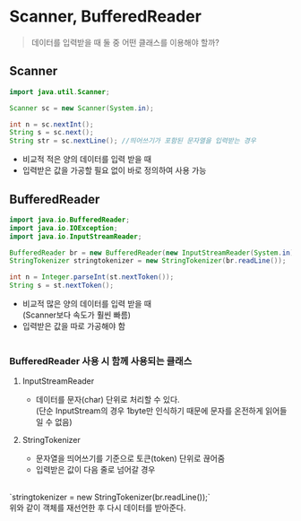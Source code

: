 # Scanner, BufferedReader

> 데이터를 입력받을 때 둘 중 어떤 클래스를 이용해야 할까?

##  Scanner
```java
import java.util.Scanner;

Scanner sc = new Scanner(System.in);

int n = sc.nextInt();
String s = sc.next();
String str = sc.nextLine(); //띄어쓰기가 포함된 문자열을 입력받는 경우
```
 - 비교적 적은 양의 데이터를 입력 받을 때
 - 입력받은 값을 가공할 필요 없이 바로 정의하여 사용 가능

 ## BufferedReader
 ```java
 import java.io.BufferedReader;
 import java.io.IOException;
 import java.io.InputStreamReader;

 BufferedReader br = new BufferedReader(new InputStreamReader(System.in));
 StringTokenizer stringtokenizer = new StringTokenizer(br.readLine());

 int n = Integer.parseInt(st.nextToken());
 String s = st.nextToken();
 ```

- 비교적 많은 양의 데이터를 입력 받을 때
<br> (Scanner보다 속도가 훨씬 빠름)
- 입력받은 값을 따로 가공해야 함
<br><br>

### BufferedReader 사용 시 함께 사용되는 클래스

1. InputStreamReader
   - 데이터를 문자(char) 단위로 처리할 수 있다.
   <br> (단순 InputStream의 경우 1byte만 인식하기 때문에 문자를 온전하게 읽어들일 수 없음)

 2. StringTokenizer
     - 문자열을 띄어쓰기를 기준으로 토큰(token) 단위로 끊어줌
     - 입력받은 값이 다음 줄로 넘어갈 경우
  <br> 
    `stringtokenizer = new StringTokenizer(br.readLine());`
    <br> 위와 같이 객체를 재선언한 후 다시 데이터를 받아준다.